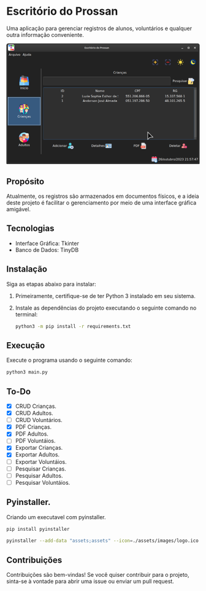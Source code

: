 # Escritório do Prossan

Uma aplicação para gerenciar registros de alunos, voluntários e qualquer outra informação conveniente.

<img src="./assets/images/sample.png" alt="Texto alternativo da imagem" width="600">


## Propósito

Atualmente, os registros são armazenados em documentos físicos, e a ideia deste projeto é facilitar o gerenciamento por meio de uma interface gráfica amigável.

## Tecnologias

- Interface Gráfica: Tkinter
- Banco de Dados: TinyDB

## Instalação

Siga as etapas abaixo para instalar:

1. Primeiramente, certifique-se de ter Python 3 instalado em seu sistema.

2. Instale as dependências do projeto executando o seguinte comando no terminal:

   ```bash
   python3 -m pip install -r requirements.txt
   ```

## Execução   
Execute o programa usando o seguinte comando:

   ```bash
   python3 main.py
   ```

## To-Do

- [x] CRUD Crianças.
- [x] CRUD Adultos.
- [ ] CRUD Voluntários.
- [x] PDF Crianças.
- [x] PDF Adultos.
- [ ] PDF Voluntáios.
- [x] Exportar Crianças.
- [x] Exportar Adultos.
- [ ] Exportar Voluntáios.
- [ ] Pesquisar Crianças.
- [ ] Pesquisar Adultos.
- [ ] Pesquisar Voluntáios.

## Pyinstaller.
Criando um executavel com pyinstaller.

   ```bash
   pip install pyinstaller
   ```

   ```bash
   pyinstaller --add-data "assets;assets" --icon=./assets/images/logo.ico --noconsole main.py
   ```

## Contribuições

Contribuições são bem-vindas! Se você quiser contribuir para o projeto, sinta-se à vontade para abrir 
uma issue ou enviar um pull request.
